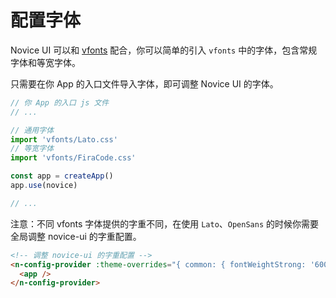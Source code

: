 # 配置字体

Novice UI 可以和 [vfonts](https://github.com/07akioni/vfonts) 配合，你可以简单的引入 `vfonts` 中的字体，包含常规字体和等宽字体。

只需要在你 App 的入口文件导入字体，即可调整 Novice UI 的字体。

```js
// 你 App 的入口 js 文件
// ...

// 通用字体
import 'vfonts/Lato.css'
// 等宽字体
import 'vfonts/FiraCode.css'

const app = createApp()
app.use(novice)

// ...
```

注意：不同 vfonts 字体提供的字重不同，在使用 `Lato`、`OpenSans` 的时候你需要全局调整 novice-ui 的字重配置。

```html
<!-- 调整 novice-ui 的字重配置 -->
<n-config-provider :theme-overrides="{ common: { fontWeightStrong: '600' } }">
  <app />
</n-config-provider>
```
